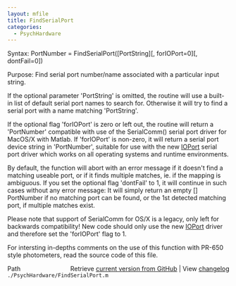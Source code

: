 ```yaml
---
layout: mfile
title: FindSerialPort
categories:
  - PsychHardware
---
```


Syntax: PortNumber = FindSerialPort\(\[PortString\]\[, forIOPort=0\]\[, dontFail=0\]\)

Purpose: Find serial port number/name associated with a particular input string.

If the optional parameter 'PortString' is omitted, the routine will use a
built\-in list of default serial port names to search for. Otherwise it
will try to find a serial port with a name matching 'PortString'.

If the optional flag 'forIOPort' is zero or left out, the routine will return
a 'PortNumber' compatible with use of the SerialComm\(\) serial port driver
for MacOS/X with Matlab. If 'forIOPort' is non\-zero, it will return a
serial port device string in 'PortNumber', suitable for use with the new
[IOPort](/docs/IOPort) serial port driver which works on all operating systems and
runtime environments.

By default, the function will abort with an error message if it doesn't
find a matching useable port, or if it finds multiple matches, ie. if the
mapping is ambiguous. If you set the optional flag 'dontFail' to 1, it
will continue in such cases without any error message: It will simply
return an empty \[\] PortNumber if no matching port can be found, or the
1st detected matching port, if multiple matches exist.

Please note that support of SerialComm for OS/X is a legacy, only left
for backwards compatibility\! New code should only use the new [IOPort](/docs/IOPort)
driver and therefore set the 'forIOPort' flag to 1.

For intersting in\-depths comments on the use of this function with PR\-650
style photometers, read the source code of this file.



<div class="code_header" style="text-align:right;">
  <span style="float:left;">Path&nbsp;&nbsp;</span> <span class="counter">Retrieve <a href=
  "https://raw.github.com/Psychtoolbox-3/Psychtoolbox-3/beta/./PsychHardware/FindSerialPort.m">current version from GitHub</a> | View <a href=
  "https://github.com/Psychtoolbox-3/Psychtoolbox-3/commits/beta/./PsychHardware/FindSerialPort.m">changelog</a></span>
</div>
<div class="code">
  <code>./PsychHardware/FindSerialPort.m</code>
</div>
